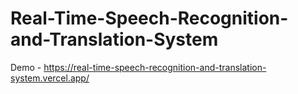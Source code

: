 # Real-Time-Speech-Recognition-and-Translation-System

Demo - https://real-time-speech-recognition-and-translation-system.vercel.app/
